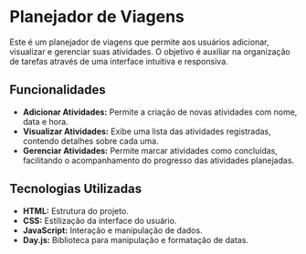 # Planejador de Viagens
Este é um planejador de viagens que permite aos usuários adicionar, visualizar e gerenciar suas atividades. O objetivo é auxiliar na organização de tarefas através de uma interface intuitiva e responsiva.

## Funcionalidades
- **Adicionar Atividades:** Permite a criação de novas atividades com nome, data e hora.
- **Visualizar Atividades:** Exibe uma lista das atividades registradas, contendo detalhes sobre cada uma.
- **Gerenciar Atividades:** Permite marcar atividades como concluídas, facilitando o acompanhamento do progresso das atividades planejadas.

## Tecnologias Utilizadas
- **HTML:** Estrutura do projeto.
- **CSS:** Estilização da interface do usuário.
- **JavaScript:** Interação e manipulação de dados.
- **Day.js:** Biblioteca para manipulação e formatação de datas.
